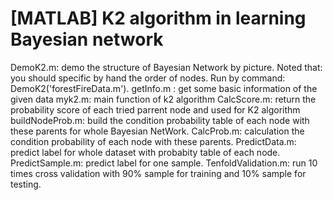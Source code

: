 # [MATLAB] K2 algorithm in learning Bayesian network

DemoK2.m: demo the structure of Bayesian Network by picture.  Noted that: you should specific by hand the order of nodes.
Run by command: DemoK2('forestFireData.m').
getInfo.m : get some basic information of the given data
myk2.m: main function of k2 algorithm
CalcScore.m: return the probability score of each tried parrent node and used for K2 algorithm
buildNodeProb.m: build the condition probability table of each node with these parents for whole Bayesian NetWork.
CalcProb.m: calculation the condition probability of each node with these parents.
PredictData.m: predict label for whole dataset with probabity table of each node.
PredictSample.m: predict label for one sample.
TenfoldValidation.m: run 10 times cross validation with 90% sample for training and 10% sample for testing. 

